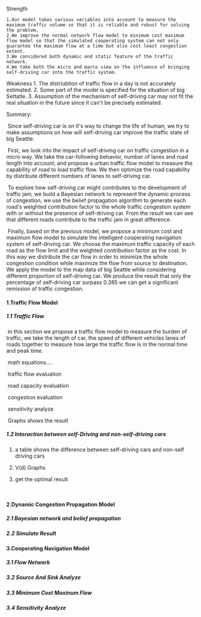 Strength 

    1.Our model takes various variables into account to measure the maximum traffic volume so that it is reliable and robust for solving the problem.
    2.We improve the normal network flow model to minimum cost maximum flow model so that the simulated cooperating system can not only guarantee the maximum flow at a time but also cost least congestion extent.
    3.We considered both dynamic and static feature of the traffic network.
    4.We take both the micro and marco view on the influence of bringing self-driving car into the traffic system.

Weakness
    1. The distriubtion of traffic flow in a day is not accurately estimated.
    2. Some part of the model is specified for the situation of big Settatle.
    3. Assumption of the mechanism of self-driving car may not fit the real situation in the future since it can't be precisely estimated.

Summary:  

​     Since self-driving car is on it's way to change the life of human, we try to make assumptions on how will self-driving car improve the traffic state of big Seattle.

​     First, we look into the impact of self-driving car on traffic congestion in a micro way.  We take the car-following behavior, number of lanes and road length into account, and propose a urban traffic flow model to measure the capability of road to load traffic flow. We then optimize the road capability by distribute different numbers of lanes to self-driving car.

​    To explore how self-driving car might contributes to the development of traffic jam,  we build a Bayesian network to represent the dynamic process of congestion, we use the belief propagation algorithm to generate each road's weighted contribution factor to the whole traffic congestion system with or without the presence of self-driving car.  From the result we can see that different roads contribute to the traffic jam in great difference. 

​    Finally, based on the previous model, we propose a minimum cost and maximum flow model to simulate the intelligent cooperating navigation system of self-driving car. We choose the maximum traffic capacity of each road as the flow limit and the weighted contribution factor as the cost.  In this way we distribute the car flow in order to minimize the whole congestion condition while maximize the flow from source to destination. We apply the model to the map data of big Seattle while considering different proportion of self-driving car. We produce the result that only the percentage of self-driving car surpass 0.385 we can get a significant remission of traffic congestion. 



#### 1.Traffic Flow Model



##### 1.1 Traffic Flow

​    in this section we propose a traffic flow model to measure the burden of traffic,  we take the length of car, the speed of different vehicles lanes of roads together to measure how large the traffic flow is in the normal time and peak time.

​     math equations....

​     traffic flow evaluation 

​     road capacity evaluation 

​     congestion evaluation 

​     sensitivity analyze

​     Graphs shows the result 

##### 1.2 Interaction between self-Driving and non-self-driving cars

1. a table shows the difference between self-driving cars and non-self driving cars

2. V(d) Graphs

3. get the optimal result 

   ​

#### 2.Dynamic Congestion Propagation Model

##### 2.1 Bayesian network and belief propagation

##### 2.2 Simulate Result



#### 3.Cooperating Navigation Model

##### 3.1 Flow Network

##### 3.2 Source And Sink Analyze

##### 3.3 Minimum Cost Maxinum Flow

##### 3.4 Sensitivity Analyze